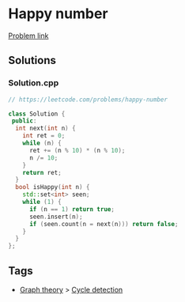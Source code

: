 # Happy number

[Problem link](https://leetcode.com/problems/happy-number)

## Solutions


### Solution.cpp
```cpp
// https://leetcode.com/problems/happy-number

class Solution {
 public:
  int next(int n) {
    int ret = 0;
    while (n) {
      ret += (n % 10) * (n % 10);
      n /= 10;
    }
    return ret;
  }
  bool isHappy(int n) {
    std::set<int> seen;
    while (1) {
      if (n == 1) return true;
      seen.insert(n);
      if (seen.count(n = next(n))) return false;
    }
  }
};
```
## Tags

* [Graph theory](/README.md#Graph_theory) > [Cycle detection](/README.md#Graph_theory-Cycle_detection)
